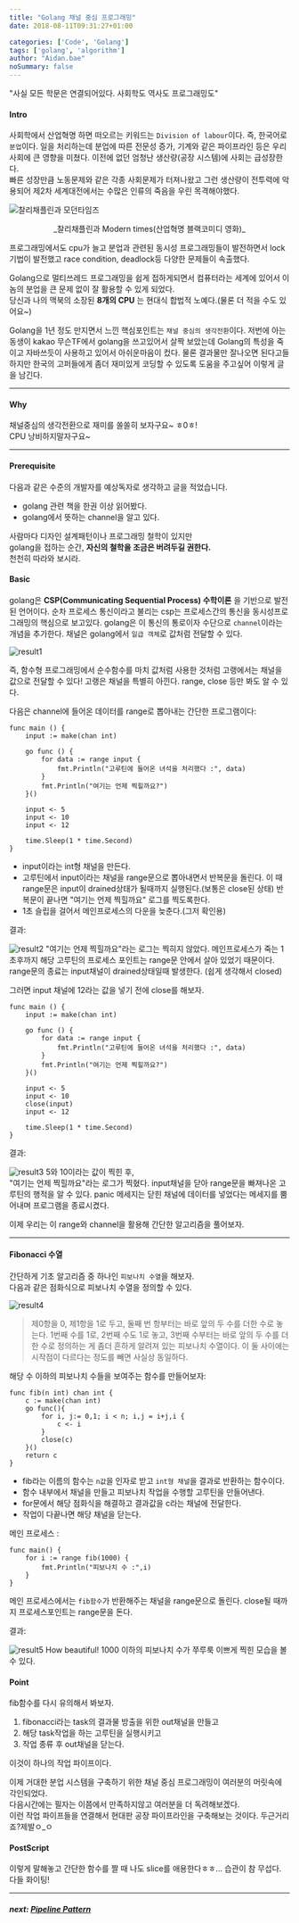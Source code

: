 ```yaml
---
title: "Golang 채널 중심 프로그래밍"
date: 2018-08-11T09:31:27+01:00

categories: ['Code', 'Golang']
tags: ['golang', 'algorithm']
author: "Aidan.bae"
noSummary: false
---
```


"사실 모든 학문은 연결되어있다. 사회학도 역사도 프로그래밍도"
#### Intro

사회학에서 산업혁명 하면 떠오르는 키워드는 `Division of labour`이다.
즉, 한국어로 `분업`이다. 일을 처리하는데 분업에 따른 전문성 증가, 기계와 같은 파이프라인 등은 우리 사회에 큰 영향을 미쳤다.
이전에 없던 엄청난 생산량(공장 시스템)에 사회는 급성장한다.  
빠른 성장만큼 노동문제와 같은 각종 사회문제가 터져나왔고 그런 생산량이 전투력에 악용되어 제2차 세계대전에서는 수많은 인류의 죽음을 우린 목격해야했다.

![찰리채플린과 모던타임즈](/code/golang/fib/chalie.png)
<p align="center">_찰리채플린과 Modern times(산업혁명 블랙코미디 영화)_</p>

프로그래밍에서도 cpu가 늘고 분업과 관련된 동시성 프로그래밍들이 발전하면서 lock기법이 발전했고
race condition, deadlock등 다양한 문제들이 속출했다.  

Golang으로 멀티쓰레드 프로그래밍을 쉽게 접하게되면서
컴퓨터라는 세계에 있어서 이놈의 분업을 큰 문제 없이 잘 활용할 수 있게 되었다.  
당신과 나의 맥북의 소장된 **8개의 CPU** 는 현대식 합법적 노예다.(물론 더 적을 수도 있어요~)

Golang을 1년 정도 만지면서 느낀 핵심포인트는
`채널 중심의 생각전환`이다.
저번에 아는동생이 kakao 무슨TF에서 golang을 쓰고있어서 살짝 보았는데
Golang의 특성을 죽이고 자바쓰듯이 사용하고 있어서 아쉬운마음이 컸다. 물론 결과물만 잘나오면 된다고들 하지만 한국의 고퍼들에게 좀더 재미있게 코딩할 수 있도록 도움을 주고싶어 이렇게 글을 남긴다.

---
#### Why

채널중심의 생각전환으로 재미를 쏠쏠히 보자구요~ ㅎ0ㅎ!  
CPU 낭비하지말자구요~  

---

#### Prerequisite
다음과 같은 수준의 개발자를 예상독자로 생각하고 글을 적었습니다.  

- golang 관련 책을 한권 이상 읽어봤다.  
- golang에서 뜻하는 channel을 알고 있다.

사람마다 디자인 설계패턴이나 프로그래밍 철학이 있지만  
golang을 접하는 순간, **자신의 철학을 조금은 버려두길 권한다.**  
천천히 따라와 보시라.

#### Basic

golang은 **CSP(Communicating Sequential Process) 수학이론** 을 기반으로 발전된 언어이다. 순차 프로세스 통신이라고 불리는 csp는 프로세스간의 통신을 동시성프로그래밍의 핵심으로 보고있다.
golang은 이 통신의 통로이자 수단으로 `channel`이라는 개념을 추가한다.
채널은 golang에서 `일급 객체`로 값처럼 전달할 수 있다.

![result1](/code/golang/fib/screenshot.png)

즉, 함수형 프로그래밍에서 순수함수를 마치 값처럼 사용한 것처럼
고랭에서는 채널을 값으로 전달할 수 있다! 고랭은 채널을 특별히 아낀다. range, close 등만 봐도 알 수 있다.  

다음은 channel에 들어온 데이터를 range로 뽑아내는 간단한 프로그램이다:

```golang
func main () {
	input := make(chan int)

	go func () {
		for data := range input {
			fmt.Println("고루틴에 들어온 녀석을 처리했다 :", data)
		}
		fmt.Println("여기는 언제 찍힐까요?")
	}()

	input <- 5
	input <- 10
	input <- 12

	time.Sleep(1 * time.Second)
}
```

- input이라는 int형 채널을 만든다.
- 고루틴에서 input이라는 채널을 range문으로 뽑아내면서 반복문을 돌린다.
이 때 range문은 input이 drained상태가 될때까지 실행된다.(보통은 close된 상태) 반복문이 끝나면 "여기는 언제 찍힐까요" 로그를 찍도록한다.
- 1초 슬립을 걸어서 메인프로세스의 다운을 늦춘다.(그저 확인용)

결과:  

![result2](/code/golang/fib/screenshot2.png)
"여기는 언제 찍힐까요"라는 로그는 찍히지 않았다.
메인프로세스가 죽는 1초후까지 해당 고루틴의 프로세스 포인트는 range문 안에서 살아 있었기 때문이다. range문의 종료는 input채널이 drained상태일때 발생한다. (쉽게 생각해서 closed)

그러면 input 채널에 12라는 값을 넣기 전에
close를 해보자.

```golang
func main () {
	input := make(chan int)

	go func () {
		for data := range input {
			fmt.Println("고루틴에 들어온 녀석을 처리했다 :", data)
		}
		fmt.Println("여기는 언제 찍힐까요?")
	}()

	input <- 5
	input <- 10
	close(input)
	input <- 12

	time.Sleep(1 * time.Second)
}
```

결과:

![result3](/code/golang/fib/screenshot3.png)
5와 10이라는 값이 찍힌 후,  
"여기는 언제 찍힐까요"라는 로그가 찍혔다.
input채널을 닫아 range문을 빠져나온 고루틴의 행적을 알 수 있다.
panic 메세지는 닫힌 채널에 데이터를 넣었다는 메세지를 뿜어내며
프로그램을 종료시켰다.

이제 우리는 이 range와 channel을 활용해 간단한 알고리즘을 풀어보자.  

---
#### Fibonacci 수열

간단하게 기초 알고리즘 중 하나인 `피보나치 수열`을 해보자.  
다음과 같은 점화식으로 피보나치 수열을 정의할 수 있다.  

![result4](/code/golang/fib/screenshot4.png)

> 제0항을 0, 제1항을 1로 두고, 둘째 번 항부터는 바로 앞의 두 수를 더한 수로 놓는다. 1번째 수를 1로, 2번째 수도 1로 놓고, 3번째 수부터는 바로 앞의 두 수를 더한 수로 정의하는 게 좀더 흔하게 알려져 있는 피보나치 수열이다. 이 둘 사이에는 시작점이 다르다는 정도를 빼면 사실상 동일하다.


해당 수 이하의 피보나치 수들을 보여주는 함수를 만들어보자:
```golang
func fib(n int) chan int {
	c := make(chan int)
	go func(){
		for i, j:= 0,1; i < n; i,j = i+j,i {
			c <- i
		}
		close(c)
	}()
	return c
}
```
- fib라는 이름의 함수는 `n값`을 인자로 받고 `int형 채널`을 결과로 반환하는 함수이다.
- 함수 내부에서 채널을 만들고 피보나치 작업을 수행할 고루틴을 만들어낸다.
- for문에서 해당 점화식을 해결하고 결과값을 c라는 채널에 전달한다.
- 작업이 다끝나면 해당 채널을 닫는다.

메인 프로세스 :
```golang
func main() {
	for i := range fib(1000) {
		fmt.Println("피보나치 수 :",i)
	}
}
```
메인 프로세스에서는 `fib함수`가 반환해주는 채널을 range문으로 돌린다.
close될 때까지 프로세스포인트는 range문을 돈다.

결과:

![result5](/code/golang/fib/screenshot5.png)
How beautiful!
1000 이하의 피보나치 수가 쭈루룩 이쁘게 찍힌 모습을 볼 수 있다.  

#### Point
fib함수를 다시 유의해서 봐보자.

1. fibonacci라는 task의 결과물 방출을 위한 out채널을 만들고
2. 해당 task작업을 하는 고루틴을 실행시키고
3. 작업 종류 후 out채널을 닫는다.

이것이 하나의 작업 파이프이다.

이제 거대한 분업 시스템을 구축하기 위한 채널 중심 프로그래밍이 여러분의 머릿속에 각인되었다.  
다음시간에는 필자는 이쯤에서 만족하지않고 여러분을 더 독려해보겠다.  
이런 작업 파이프들을 연결해서 현대판 공장 파이프라인을 구축해보는 것이다. 두근거리죠?제발ㅇ_ㅇ

#### PostScript
이렇게 말해놓고 간단한 함수를 짤 때 나도 slice를 애용한다ㅎㅎ... 습관이 참 무섭다. 다들 화이팅!

---
##### next: [Pipeline Pattern](https://aidanbae.github.io/code/golang-design/pipeline)
